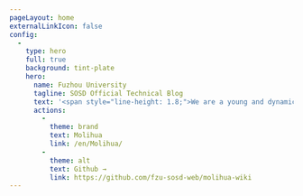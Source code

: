 ```yaml
---
pageLayout: home
externalLinkIcon: false
config:
  -
    type: hero
    full: true
    background: tint-plate
    hero:
      name: Fuzhou University
      tagline: SOSD Official Technical Blog
      text: '<span style="line-height: 1.8;">We are a young and dynamic team!<br>Innovation, creativity, creation<br>With our passion and wisdom, we change lives and transform the world!</span>'
      actions:
        -
          theme: brand
          text: Molihua
          link: /en/Molihua/
        -
          theme: alt
          text: Github →
          link: https://github.com/fzu-sosd-web/molihua-wiki
---
```

